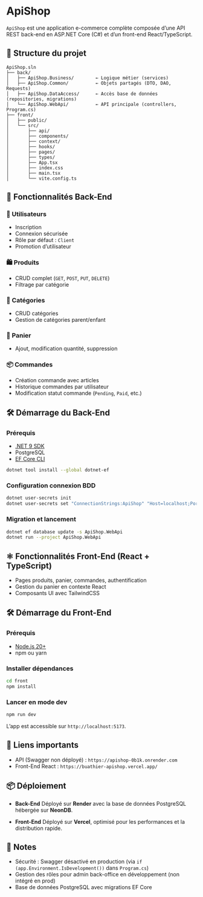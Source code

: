 # ApiShop

`ApiShop` est une application e-commerce complète composée d’une API REST back-end en ASP.NET Core (C#) et d’un front-end React/TypeScript.

## 📂 Structure du projet

```
ApiShop.sln
├── back/
│   ├── ApiShop.Business/        ← Logique métier (services)
│   ├── ApiShop.Common/          ← Objets partagés (DTO, DAO, Requests)
│   ├── ApiShop.DataAccess/      ← Accès base de données (repositories, migrations)
│   └── ApiShop.WebApi/          ← API principale (controllers, Program.cs)
├── front/
│   ├── public/                 
│   └── src/
│       ├── api/                
│       ├── components/        
│       ├── context/            
│       ├── hooks/              
│       ├── pages/              
│       ├── types/              
│       ├── App.tsx             
│       ├── index.css           
│       ├── main.tsx            
│       └── vite.config.ts      
```

## 🚀 Fonctionnalités Back-End

### 👤 Utilisateurs

* Inscription
* Connexion sécurisée
* Rôle par défaut : `Client`
* Promotion d’utilisateur

### 🛍️ Produits

* CRUD complet (`GET`, `POST`, `PUT`, `DELETE`)
* Filtrage par catégorie

### 📂 Catégories

* CRUD catégories
* Gestion de catégories parent/enfant

### 🛒 Panier

* Ajout, modification quantité, suppression

### 📦 Commandes

* Création commande avec articles
* Historique commandes par utilisateur
* Modification statut commande (`Pending`, `Paid`, etc.)

## 🛠️ Démarrage du Back-End

### Prérequis

* [.NET 9 SDK](https://dotnet.microsoft.com/download)
* PostgreSQL
* [EF Core CLI](https://learn.microsoft.com/ef/core/cli/dotnet)

```bash
dotnet tool install --global dotnet-ef
```

### Configuration connexion BDD

```bash
dotnet user-secrets init
dotnet user-secrets set "ConnectionStrings:ApiShop" "Host=localhost;Port=5432;Database=ApiShop;Username=postgres;Password=yourPassword"
```

### Migration et lancement

```bash
dotnet ef database update -s ApiShop.WebApi
dotnet run --project ApiShop.WebApi
```

## ⚛️ Fonctionnalités Front-End (React + TypeScript)

* Pages produits, panier, commandes, authentification
* Gestion du panier en contexte React
* Composants UI avec TailwindCSS

## 🛠️ Démarrage du Front-End

### Prérequis

* [Node.js 20+](https://nodejs.org/en/download/)
* npm ou yarn

### Installer dépendances

```bash
cd front
npm install
```

### Lancer en mode dev

```bash
npm run dev
```

L’app est accessible sur `http://localhost:5173`.

## 🧩 Liens importants

* API (Swagger non déployé) : `https://apishop-0b1k.onrender.com`
* Front-End React : `https://buathier-apishop.vercel.app/`

## 📦 Déploiement

* **Back-End**
  Déployé sur **Render** avec la base de données PostgreSQL hébergée sur **NeonDB**.

* **Front-End**
  Déployé sur **Vercel**, optimisé pour les performances et la distribution rapide.

## 📝 Notes

* Sécurité : Swagger désactivé en production (via `if (app.Environment.IsDevelopment())` dans `Program.cs`)
* Gestion des rôles pour admin back-office en développement (non intégré en prod)
* Base de données PostgreSQL avec migrations EF Core
